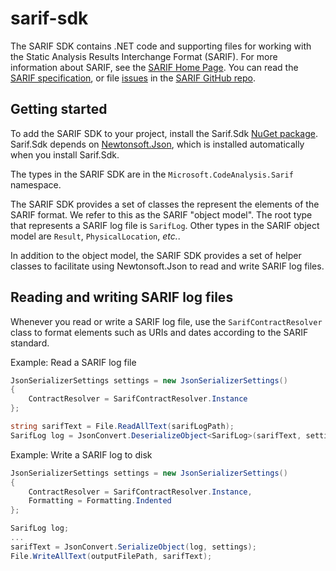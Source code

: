 # sarif-sdk
The SARIF SDK contains .NET code and supporting files for working with the Static Analysis Results Interchange Format (SARIF). For more information about SARIF, see the [SARIF Home Page](http://sarifweb.azurewebsites.net). You can read the [SARIF specification](https://rawgit.com/sarif-standard/sarif-spec/master/Static%20Analysis%20Results%20Interchange%20Format%20(SARIF).html), or file [issues](https://github.com/sarif-standard/sarif-spec/issues) in the [SARIF GitHub repo](https://github.com/sarif-standard/sarif-spec).

## Getting started

To add the SARIF SDK to your project, install the Sarif.Sdk [NuGet package](https://www.nuget.org/packages/Sarif.Sdk). Sarif.Sdk depends on [Newtonsoft.Json](http://www.newtonsoft.com/json), which is installed automatically when you install Sarif.Sdk.

The types in the SARIF SDK are in the `Microsoft.CodeAnalysis.Sarif` namespace.

The SARIF SDK provides a set of classes the represent the elements of the SARIF format. We refer to this as the SARIF "object model". The root type that represents a SARIF log file is `SarifLog`. Other types in the SARIF object model are `Result`, `PhysicalLocation`, _etc._.

In addition to the object model, the SARIF SDK provides a set of helper classes to facilitate using Newtonsoft.Json to read and write SARIF log files.

## Reading and writing SARIF log files

Whenever you read or write a SARIF log file, use the `SarifContractResolver` class to format elements such as URIs and dates according to the SARIF standard.

Example: Read a SARIF log file

```C#
JsonSerializerSettings settings = new JsonSerializerSettings()
{
    ContractResolver = SarifContractResolver.Instance
};

string sarifText = File.ReadAllText(sarifLogPath);
SarifLog log = JsonConvert.DeserializeObject<SarifLog>(sarifText, settings);
```

Example: Write a SARIF log to disk

```C#
JsonSerializerSettings settings = new JsonSerializerSettings()
{
    ContractResolver = SarifContractResolver.Instance,
    Formatting = Formatting.Indented
};

SarifLog log;
...
sarifText = JsonConvert.SerializeObject(log, settings);
File.WriteAllText(outputFilePath, sarifText);
```
